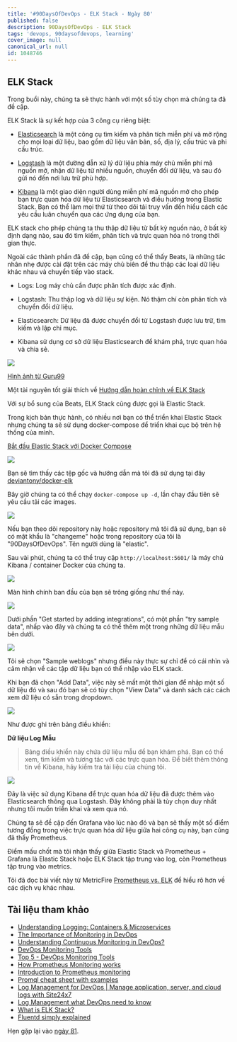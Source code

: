 ```yaml
---
title: '#90DaysOfDevOps - ELK Stack - Ngày 80'
published: false
description: 90DaysOfDevOps - ELK Stack
tags: 'devops, 90daysofdevops, learning'
cover_image: null
canonical_url: null
id: 1048746
---
```


## ELK Stack

Trong buổi này, chúng ta sẽ thực hành với một số tùy chọn mà chúng ta đã đề cập.

ELK Stack là sự kết hợp của 3 công cụ riêng biệt:

- [Elasticsearch](https://www.elastic.co/what-is/elasticsearch) là một công cụ tìm kiếm và phân tích miễn phí và mở rộng cho mọi loại dữ liệu, bao gồm dữ liệu văn bản, số, địa lý, cấu trúc và phi cấu trúc.

- [Logstash](https://www.elastic.co/logstash/) là một đường dẫn xử lý dữ liệu phía máy chủ miễn phí mã nguồn mở, nhận dữ liệu từ nhiều nguồn, chuyển đổi dữ liệu, và sau đó gửi nó đến nơi lưu trữ phù hợp.

- [Kibana](https://www.elastic.co/kibana/) là một giao diện người dùng miễn phí mã nguồn mở cho phép bạn trực quan hóa dữ liệu từ Elasticsearch và điều hướng trong Elastic Stack. Bạn có thể làm mọi thứ từ theo dõi tải truy vấn đến hiểu cách các yêu cầu luân chuyển qua các ứng dụng của bạn.

ELK stack cho phép chúng ta thu thập dữ liệu từ bất kỳ nguồn nào, ở bất kỳ định dạng nào, sau đó tìm kiếm, phân tích và trực quan hóa nó trong thời gian thực.

Ngoài các thành phần đã đề cập, bạn cũng có thể thấy Beats, là những tác nhân nhẹ được cài đặt trên các máy chủ biên để thu thập các loại dữ liệu khác nhau và chuyển tiếp vào stack.

- Logs: Log máy chủ cần được phân tích được xác định.

- Logstash: Thu thập log và dữ liệu sự kiện. Nó thậm chí còn phân tích và chuyển đổi dữ liệu.

- Elasticsearch: Dữ liệu đã được chuyển đổi từ Logstash được lưu trữ, tìm kiếm và lập chỉ mục.

- Kibana sử dụng cơ sở dữ liệu Elasticsearch để khám phá, trực quan hóa và chia sẻ.

![](../../Days/Images/Day80_Monitoring8.png)

[Hình ảnh từ Guru99](https://www.guru99.com/elk-stack-tutorial.html)

Một tài nguyên tốt giải thích về [Hướng dẫn hoàn chỉnh về ELK Stack](https://logz.io/learn/complete-guide-elk-stack/)

Với sự bổ sung của Beats, ELK Stack cũng được gọi là Elastic Stack.

Trong kịch bản thực hành, có nhiều nơi bạn có thể triển khai Elastic Stack nhưng chúng ta sẽ sử dụng docker-compose để triển khai cục bộ trên hệ thống của mình.

[Bắt đầu Elastic Stack với Docker Compose](https://www.elastic.co/guide/en/elastic-stack-get-started/current/get-started-stack-docker.html#get-started-docker-tls)

![](../../Days/Images/Day80_Monitoring1.png)

Bạn sẽ tìm thấy các tệp gốc và hướng dẫn mà tôi đã sử dụng tại đây [deviantony/docker-elk](https://github.com/deviantony/docker-elk)

Bây giờ chúng ta có thể chạy `docker-compose up -d`, lần chạy đầu tiên sẽ yêu cầu tải các images.

![](../../Days/Images/Day80_Monitoring2.png)

Nếu bạn theo dõi repository này hoặc repository mà tôi đã sử dụng, bạn sẽ có mật khẩu là "changeme" hoặc trong repository của tôi là "90DaysOfDevOps". Tên người dùng là "elastic".

Sau vài phút, chúng ta có thể truy cập `http://localhost:5601/` là máy chủ Kibana / container Docker của chúng ta.

![](../../Days/Images/Day80_Monitoring3.png)

Màn hình chính ban đầu của bạn sẽ trông giống như thế này.

![](../../Days/Images/Day80_Monitoring4.png)

Dưới phần "Get started by adding integrations", có một phần "try sample data", nhấp vào đây và chúng ta có thể thêm một trong những dữ liệu mẫu bên dưới.

![](../../Days/Images/Day80_Monitoring5.png)

Tôi sẽ chọn "Sample weblogs" nhưng điều này thực sự chỉ để có cái nhìn và cảm nhận về các tập dữ liệu bạn có thể nhập vào ELK stack.

Khi bạn đã chọn "Add Data", việc này sẽ mất một thời gian để nhập một số dữ liệu đó và sau đó bạn sẽ có tùy chọn "View Data" và danh sách các cách xem dữ liệu có sẵn trong dropdown.

![](../../Days/Images/Day80_Monitoring6.png)

Như được ghi trên bảng điều khiển:

**Dữ liệu Log Mẫu**

> Bảng điều khiển này chứa dữ liệu mẫu để bạn khám phá. Bạn có thể xem, tìm kiếm và tương tác với các trực quan hóa. Để biết thêm thông tin về Kibana, hãy kiểm tra tài liệu của chúng tôi.

![](../../Days/Images/Day80_Monitoring7.png)

Đây là việc sử dụng Kibana để trực quan hóa dữ liệu đã được thêm vào Elasticsearch thông qua Logstash. Đây không phải là tùy chọn duy nhất nhưng tôi muốn triển khai và xem qua nó.

Chúng ta sẽ đề cập đến Grafana vào lúc nào đó và bạn sẽ thấy một số điểm tương đồng trong việc trực quan hóa dữ liệu giữa hai công cụ này, bạn cũng đã thấy Prometheus.

Điểm mấu chốt mà tôi nhận thấy giữa Elastic Stack và Prometheus + Grafana là Elastic Stack hoặc ELK Stack tập trung vào log, còn Prometheus tập trung vào metrics.

Tôi đã đọc bài viết này từ MetricFire [Prometheus vs. ELK](https://www.metricfire.com/blog/prometheus-vs-elk/) để hiểu rõ hơn về các dịch vụ khác nhau.

## Tài liệu tham khảo

- [Understanding Logging: Containers & Microservices](https://www.youtube.com/watch?v=MMVdkzeQ848)
- [The Importance of Monitoring in DevOps](https://www.devopsonline.co.uk/the-importance-of-monitoring-in-devops/)
- [Understanding Continuous Monitoring in DevOps?](https://medium.com/devopscurry/understanding-continuous-monitoring-in-devops-f6695b004e3b)
- [DevOps Monitoring Tools](https://www.youtube.com/watch?v=Zu53QQuYqJ0)
- [Top 5 - DevOps Monitoring Tools](https://www.youtube.com/watch?v=4t71iv_9t_4)
- [How Prometheus Monitoring works](https://www.youtube.com/watch?v=h4Sl21AKiDg)
- [Introduction to Prometheus monitoring](https://www.youtube.com/watch?v=5o37CGlNLr8)
- [Promql cheat sheet with examples](https://www.containiq.com/post/promql-cheat-sheet-with-examples)
- [Log Management for DevOps | Manage application, server, and cloud logs with Site24x7](https://www.youtube.com/watch?v=J0csO_Shsj0)
- [Log Management what DevOps need to know](https://devops.com/log-management-what-devops-teams-need-to-know/)
- [What is ELK Stack?](https://www.youtube.com/watch?v=4X0WLg05ASw)
- [Fluentd simply explained](https://www.youtube.com/watch?v=5ofsNyHZwWE&t=14s)

Hẹn gặp lại vào [ngày 81](day81.md).
